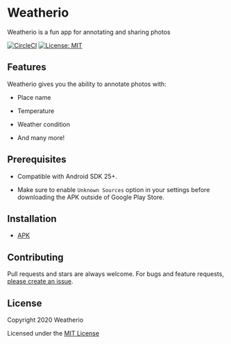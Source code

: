 # Weatherio

Weatherio is a fun app for annotating and sharing photos

[![CircleCI](https://circleci.com/gh/Muhammadyoussef/weatherio.svg?style=svg&circle-token=a3c92f89946748e28d5cc41dd6fcf619a4c6c690)](https://circleci.com/gh/Muhammadyoussef/weatherio)
[![License: MIT](https://img.shields.io/badge/License-MIT-yellow.svg)](https://opensource.org/licenses/MIT)
<h2>Features</h2> 

Weatherio gives you the ability to annotate photos with:

- Place name

- Temperature

- Weather condition

- And many more!

<h2>Prerequisites</h2>

- Compatible with Android SDK 25+.

- Make sure to enable `Unknown Sources` option in your settings before downloading the APK outside of Google Play Store.

<h2>Installation</h2>

- [APK](URL)

<h2>Contributing</h2>

Pull requests and stars are always welcome. For bugs and feature requests, [please create an issue](../../issues/new).

<h2>License</h2>

Copyright 2020 Weatherio

Licensed under the [MIT License](LICENSE.md)
